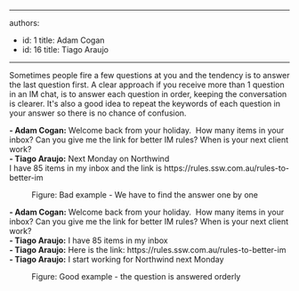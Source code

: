 

---
authors:
  - id: 1
    title: Adam Cogan
  - id: 16
    title: Tiago Araujo
---




<span class='intro'> <p class="ssw15-rteElement-P">Sometimes people fire a few questions at you and the tendency is to answer the last question first. A clear approach if you receive more than 1&#160;question in an IM chat, is to answer each question&#160;in order, keeping the conversation is clearer. It's also a good idea to repeat the keywords of each question in your answer so there is no chance of confusion.<br></p> </span>

<p class="ssw15-rteElement-GreyBox">
   <b>​- Adam Cogan&#58;</b> Welcome back from your holiday.&#160; How many items in your inbox? Can you give me the link for better IM rules? When is your next client work? <br>
   <b>- Tiago Araujo&#58;</b>&#160;Next Monday on Northwind<br>I have ​85 items in my inbox and the link is https&#58;//rules.ssw.com.au/rules-to-better-im<br></p><dd class="ssw15-rteElement-FigureBad">Figure&#58; Bad example -&#160;We&#160;have to find the answer&#160;one by one<br></dd><p class="ssw15-rteElement-GreyBox">
   <b>- Adam Cogan&#58;</b> Welcome back from your holiday.&#160; How many items in your inbox? Can you give me the link for better IM rules? When is your next client work? <br>
   <b>- Tiago Araujo&#58;</b> I have 85 items in my inbox<br><b>- Tiago Araujo&#58;</b> Here is the link&#58;&#160;https&#58;//rules.ssw.com.au/rules-to-better-im <br>
   <b>- Tiago Araujo&#58;</b> I start working for Northwind next Monday<br></p><dd class="ssw15-rteElement-FigureGood">Figure&#58; Good example -&#160;the question is answered orderly&#160;<br></dd>


